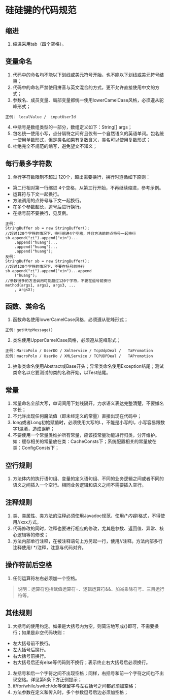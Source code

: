 # 硅硅键的代码规范

## 缩进
1. 缩进采用tab（四个空格）。

## 变量命名
1. 代码中的命名均不能以下划线或美元符号开始，也不能以下划线或美元符号结束；
2. 代码中的命名严禁使用拼音与英文混合的方式，更不允许直接使用中文的方式；
3. 参数名、成员变量、局部变量都统一使用lowerCamelCase风格，必须遵从驼峰形式；
```
正例： localValue /  inputUserId
```
4. 中括号是数组类型的一部分，数组定义如下：String[] args；
5. 包名统一使用小写，点分隔符之间有且仅有一个自然语义的英语单词。包名统一使用单数形式，但是类名如果有复数含义，类名可以使用复数形式；
6.  杜绝完全不规范的缩写，避免望文不知义；

## 每行最多字符数
1. 单行字符数限制不超过  120个，超出需要换行，换行时遵循如下原则：
* 第二行相对第一行缩进   4个空格，从第三行开始，不再继续缩进，参考示例。
* 运算符与下文一起换行。
* 方法调用的点符号与下文一起换行。
* 在多个参数超长，逗号后进行换行。
* 在括号前不要换行，见反例。
```
正例：
StringBuffer sb = new StringBuffer();
//超过120个字符的情况下，换行缩进4个空格，并且方法前的点符号一起换行
sb.append("zi").append("xin")...
	.append("huang")...
	.append("huang")...
	.append("huang");
反例：
StringBuffer sb = new StringBuffer();
//超过120个字符的情况下，不要在括号前换行
sb.append("zi").append("xin")...append
	("huang");
//参数很多的方法调用可能超过120个字符，不要在逗号前换行
method(args1, args2, args3, ...
	, argsX);
```

## 函数、类命名
1. 函数命名使用lowerCamelCase风格，必须遵从驼峰形式；
```
正例：getHttpMessage()
```
2.  类名使用UpperCamelCase风格，必须遵从驼峰形式；
```
正例：MarcoPolo / UserDO / XmlService / TcpUdpDeal /   TaPromotion
反例：macroPolo / UserDo / XMLService / TCPUDPDeal /   TAPromotion
```
3. 抽象类命名使用Abstract或Base开头；异常类命名使用Exception结尾；测试类命名以它要测试的类的名称开始，以Test结尾。
   
## 常量
1. 常量命名全部大写，单词间用下划线隔开，力求语义表达完整清楚，不要嫌名字长；
2. 不允许出现任何魔法值（即未经定义的常量）直接出现在代码中；
3. long或者Long初始赋值时，必须使用大写的L，不能是小写的l，小写容易跟数字1混淆，造成误解；
4. 不要使用一个常量类维护所有常量，应该按常量功能进行归类，分开维护。如：缓存相关的常量放在类：CacheConsts下；系统配置相关的常量放在类：ConfigConsts下；
   
## 空行规则
1. 方法体内的执行语句组、变量的定义语句组、不同的业务逻辑之间或者不同的语义之间插入一个空行。相同业务逻辑和语义之间不需要插入空行。

## 注释规则
1. 类、类属性、类方法的注释必须使用Javadoc规范，使用/**内容*/格式，不得使用//xxx方式。
2. 代码修改的同时，注释也要进行相应的修改，尤其是参数、返回值、异常、核心逻辑等的修改；
3. 方法内部单行注释，在被注释语句上方另起一行，使用//注释。方法内部多行注释使用/ */注释，注意与代码对齐。

## 操作符前后空格
1. 任何运算符左右必须加一个空格。
> 说明：运算符包括赋值运算符=、逻辑运算符&&、加减乘除符号、三目运行符等。

## 其他规则
1. 大括号的使用约定。如果是大括号内为空，则简洁地写成{}即可，不需要换行；如果是非空代码块则：
* 左大括号前不换行。
* 左大括号后换行。
* 右大括号前换行。
* 右大括号后还有else等代码则不换行；表示终止右大括号后必须换行。
2. 左括号和后一个字符之间不出现空格；同样，右括号和前一个字符之间也不出现空格。详见第5条下方正例提示；
3. if/for/while/switch/do等保留字与左右括号之间都必须加空格；
4. 方法参数在定义和传入时，多个参数逗号后边必须加空格；